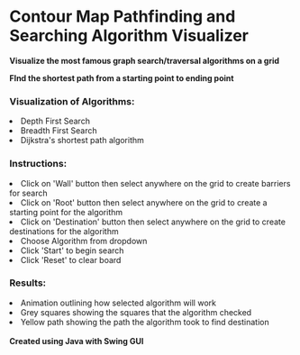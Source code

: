 # Contour Map Pathfinding and Searching Algorithm Visualizer

<p> <b>Visualize the most famous graph search/traversal algorithms on a grid</b></p>
<p> <b>FInd the shortest path from a starting point to ending point</b></p>

<h3>Visualization of Algorithms:</h3>
<li>Depth First Search</li>
<li>Breadth First Search</li>
<li>Dijkstra's shortest path algorithm</li>

<h3>Instructions:</h3>
<li>Click on 'Wall' button then select anywhere on the grid to create barriers for search</li>
<li>Click on 'Root' button then select anywhere on the grid to create a starting point for the algorithm</li>
<li>Click on 'Destination' button then select anywhere on the grid to create destinations for the algorithm</li>
<li>Choose Algorithm from dropdown</li>
<li>Click 'Start' to begin search</li>
<li>Click 'Reset' to clear board</li>

<h3>Results:</h3>
<li>Animation outlining how selected algorithm will work</li>
<li>Grey squares showing the squares that the algorithm checked</li>
<li>Yellow path showing the path the algorithm took to find destination</li>
<br>
<b>Created using Java with Swing GUI</b>
